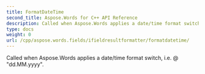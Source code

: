 ```yaml
---
title: FormatDateTime
second_title: Aspose.Words for C++ API Reference
description: Called when Aspose.Words applies a date/time format switch, i.e. \@ "dd.MM.yyyy". 
type: docs
weight: 0
url: /cpp/aspose.words.fields/ifieldresultformatter/formatdatetime/
---
```


Called when Aspose.Words applies a date/time format switch, i.e. \@ "dd.MM.yyyy". 

